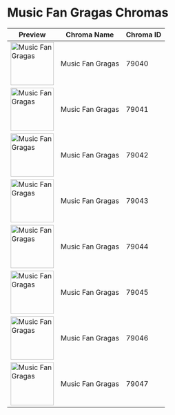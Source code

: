 # Music Fan Gragas Chromas

| Preview | Chroma Name | Chroma ID |
|---|---|---|
| <img src='https://raw.communitydragon.org/latest/plugins/rcp-be-lol-game-data/global/default/v1/champion-chroma-images/79/79040.png' alt='Music Fan Gragas' width='100'> | Music Fan Gragas | 79040 |
| <img src='https://raw.communitydragon.org/latest/plugins/rcp-be-lol-game-data/global/default/v1/champion-chroma-images/79/79041.png' alt='Music Fan Gragas' width='100'> | Music Fan Gragas | 79041 |
| <img src='https://raw.communitydragon.org/latest/plugins/rcp-be-lol-game-data/global/default/v1/champion-chroma-images/79/79042.png' alt='Music Fan Gragas' width='100'> | Music Fan Gragas | 79042 |
| <img src='https://raw.communitydragon.org/latest/plugins/rcp-be-lol-game-data/global/default/v1/champion-chroma-images/79/79043.png' alt='Music Fan Gragas' width='100'> | Music Fan Gragas | 79043 |
| <img src='https://raw.communitydragon.org/latest/plugins/rcp-be-lol-game-data/global/default/v1/champion-chroma-images/79/79044.png' alt='Music Fan Gragas' width='100'> | Music Fan Gragas | 79044 |
| <img src='https://raw.communitydragon.org/latest/plugins/rcp-be-lol-game-data/global/default/v1/champion-chroma-images/79/79045.png' alt='Music Fan Gragas' width='100'> | Music Fan Gragas | 79045 |
| <img src='https://raw.communitydragon.org/latest/plugins/rcp-be-lol-game-data/global/default/v1/champion-chroma-images/79/79046.png' alt='Music Fan Gragas' width='100'> | Music Fan Gragas | 79046 |
| <img src='https://raw.communitydragon.org/latest/plugins/rcp-be-lol-game-data/global/default/v1/champion-chroma-images/79/79047.png' alt='Music Fan Gragas' width='100'> | Music Fan Gragas | 79047 |
